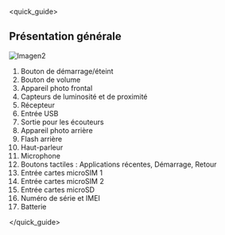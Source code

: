 <quick_guide>
## Présentation générale

![Imagen2](http://static.energysistem.com/images/manuals/42235/55e708ae9e43e.jpg)

1.	Bouton de démarrage/éteint
2.	Bouton de volume
3.	Appareil photo frontal
4.	Capteurs de luminosité et de proximité
5.	Récepteur
6.	Entrée USB
7.	Sortie pour les écouteurs
8.	Appareil photo arrière
9.	Flash arrière
10.	Haut-parleur
11.	Microphone
12.	Boutons tactiles : Applications récentes, Démarrage, Retour
13.	Entrée cartes microSIM 1
14.	Entrée cartes microSIM 2
15.	Entrée cartes microSD
16.	Numéro de série et IMEI
17.	Batterie



</quick_guide>
